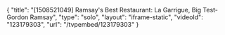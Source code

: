 {
    "title": "[1508521049] Ramsay's Best Restaurant: La Garrigue, Big Test- Gordon Ramsay",
    "type": "solo",
    "layout": "iframe-static",
    "videoId": "123179303",
    "url": "\/tvpembed\/123179303"
}
